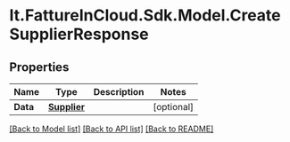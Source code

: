 # It.FattureInCloud.Sdk.Model.CreateSupplierResponse

## Properties

Name | Type | Description | Notes
------------ | ------------- | ------------- | -------------
**Data** | [**Supplier**](Supplier.md) |  | [optional] 

[[Back to Model list]](../README.md#documentation-for-models) [[Back to API list]](../README.md#documentation-for-api-endpoints) [[Back to README]](../README.md)

